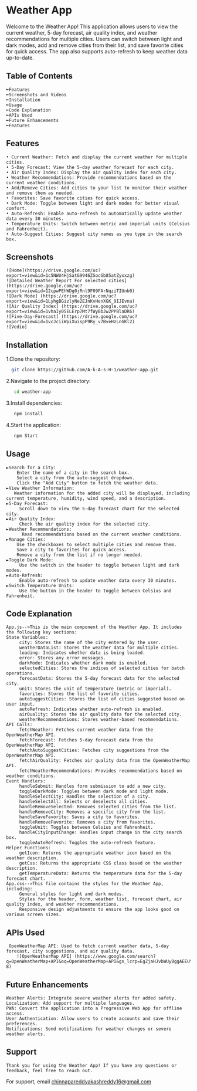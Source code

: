 
# Weather App

Welcome to the Weather App! This application allows users to view the current weather, 5-day forecast, air quality index, and weather recommendations for multiple cities. Users can switch between light and dark modes, add and remove cities from their list, and save favorite cities for quick access. The app also supports auto-refresh to keep weather data up-to-date.


## Table of Contents
    ➼Features
    ➼Screenshots and Videos
    ➼Installation
    ➼Usage
    ➼Code Explanation
    ➼APIs Used
    ➼Future Enhancements
    ➼Features
## Features
    • Current Weather: Fetch and display the current weather for multiple cities.
    • 5-Day Forecast: View the 5-day weather forecast for each city.
    • Air Quality Index: Display the air quality index for each city.
    • Weather Recommendations: Provide recommendations based on the current weather conditions.
    • Add/Remove Cities: Add cities to your list to monitor their weather and remove them as needed.
    • Favorites: Save favorite cities for quick access.
    • Dark Mode: Toggle between light and dark modes for better visual comfort.
    • Auto-Refresh: Enable auto-refresh to automatically update weather data every 30 minutes.
    • Temperature Units: Switch between metric and imperial units (Celsius and Fahrenheit).
    • Auto-Suggest Cities: Suggest city names as you type in the search box.
## Screenshots
    ![Home](https://drive.google.com/uc?export=view&id=1c5NWU4HjSatG9946ZSocGb85atZyxxzg)
    ![Detailed Weather Report For selected cities] (https://drive.google.com/uc?export=view&id=12cpwPEhWDg0jRnl9F09FArNqziTIUnb0)
    ![Dark Mode] (https://drive.google.com/uc?export=view&id=1LyhgBGizlyNe2EJnKvHenXGK_9IJEvna)
    ![Air Quality Index] (https://drive.google.com/uc?export=view&id=1vhaIy05ELErp7Mt7fWyBbJw2PPBlaDR6)
    ![Five-Day-Forecast] (https://drive.google.com/uc?export=view&id=1vcJciiWpiXuispP9Ry_v7BveHzLnGKl2)
    ![Vedio]
     



## Installation
1.Clone the repository:

```bash
  git clone https://github.com/A-k-A-s-H-1/weather-app.git
```
 2.Navigate to the project directory:
 ```bash
    cd weather-app
```
3.Install dependencies:
```bash
   npm install
```
4.Start the application:
```bash
   npm Start
```
    
## Usage
    ►Search for a City:
        Enter the name of a city in the search box.
        Select a city from the auto-suggest dropdown.
        Click the "Add City" button to fetch the weather data.
    ►View Weather Information:
       Weather information for the added city will be displayed, including current temperature, humidity, wind speed, and a description.
    ►5-Day Forecast:
         Scroll down to view the 5-day forecast chart for the selected city.
    ►Air Quality Index:
         Check the air quality index for the selected city.
    ►Weather Recommendations:
          Read recommendations based on the current weather conditions.
    ►Manage Cities:
        Use the checkboxes to select multiple cities and remove them.
        Save a city to favorites for quick access.
        Remove a city from the list if no longer needed.
    ►Toggle Dark Mode:
         Use the switch in the header to toggle between light and dark modes.
    ►Auto-Refresh:
         Enable auto-refresh to update weather data every 30 minutes.
    ►Switch Temperature Units:
         Use the button in the header to toggle between Celsius and Fahrenheit.

## Code Explanation
    App.js-->This is the main component of the Weather App. It includes the following key sections:
    State Variables:
         city: Stores the name of the city entered by the user.
         weatherDataList: Stores the weather data for multiple cities.
         loading: Indicates whether data is being loaded.
         error: Stores any error messages.
         darkMode: Indicates whether dark mode is enabled.
         selectedCities: Stores the indices of selected cities for batch operations.
         forecastData: Stores the 5-day forecast data for the selected city.
         unit: Stores the unit of temperature (metric or imperial).
         favorites: Stores the list of favorite cities.
         autoSuggestCities: Stores the list of cities suggested based on user input.
         autoRefresh: Indicates whether auto-refresh is enabled.
         airQuality: Stores the air quality data for the selected city.
         weatherRecommendations: Stores weather-based recommendations.
    API Calls:
         fetchWeather: Fetches current weather data from the OpenWeatherMap API.
         fetchForecast: Fetches 5-day forecast data from the OpenWeatherMap API.
         fetchAutoSuggestCities: Fetches city suggestions from the OpenWeatherMap API.
         fetchAirQuality: Fetches air quality data from the OpenWeatherMap API.
         fetchWeatherRecommendations: Provides recommendations based on weather conditions.
    Event Handlers:
         handleSubmit: Handles form submission to add a new city.
         toggleDarkMode: Toggles between dark mode and light mode.
         handleSelectCity: Handles the selection of a city.
         handleSelectAll: Selects or deselects all cities.
         handleRemoveSelected: Removes selected cities from the list.
         handleRemoveCity: Removes a specific city from the list.
         handleSaveFavorite: Saves a city to favorites.
         handleRemoveFavorite: Removes a city from favorites.
         toggleUnit: Toggles between Celsius and Fahrenheit.
         handleCityInputChange: Handles input change in the city search box.
         toggleAutoRefresh: Toggles the auto-refresh feature.
    Helper Functions:
         getIcon: Returns the appropriate weather icon based on the weather description.
         getCss: Returns the appropriate CSS class based on the weather description.
         getTemperatureData: Returns the temperature data for the 5-day forecast chart.
    App.css-->This file contains the styles for the Weather App, including:
         General styles for light and dark modes.
         Styles for the header, form, weather list, forecast chart, air quality index, and weather recommendations.
         Responsive design adjustments to ensure the app looks good on various screen sizes.


## APIs Used
     OpenWeatherMap API: Used to fetch current weather data, 5-day forecast, city suggestions, and air quality data.
        ![OpenWeatherMap API] (https://www.google.com/search?q=OpenWeatherMap+API&oq=OpenWeatherMap+API&gs_lcrp=EgZjaHJvbWUyBggAEEUYOTIGCAEQRRg8MgYIAhBFGDzSAQgxNDk1ajBqN6gCALACAA&sourceid=chrome&ie=UTF-8)
## Future Enhancements
    Weather Alerts: Integrate severe weather alerts for added safety.
    Localization: Add support for multiple languages.
    PWA: Convert the application into a Progressive Web App for offline access.
    User Authentication: Allow users to create accounts and save their preferences.
    Notifications: Send notifications for weather changes or severe weather alerts.
## Support
    Thank you for using the Weather App! If you have any questions or feedback, feel free to reach out.

For support, email chinnapareddyakashreddy16@gmail.com

